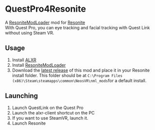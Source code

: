 # QuestPro4Resonite

A [ResoniteModLoader](https://github.com/resonite-modding-group/ResoniteModLoader) mod for [Resonite](https://resonite.com/)  
With Quest Pro, you can eye tracking and facial tracking with Quest Link without using Steam VR.

## Usage
1. Install [ALXR](/HowToInstallALXR.md)
2. Install [ResoniteModLoader](https://github.com/resonite-modding-group/ResoniteModLoader)
3. Download the [latest release](https://github.com/sjsanjsrh/QuestPro4Resonite/releases/latest) of this mod and place it in your Resonite install folder. This folder should be at ``C:\Program Files (x86)\Steam\steamapps\common\NeosVR\nml_mods``for a default install.

## Launching
1. Launch QuestLink on the Quest Pro
2. Launch the alxr-client shortcut on the PC
3. If you want to use SteamVR, launch it.
4. Launch Resonite
